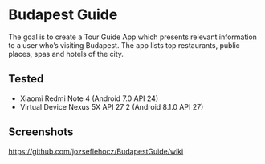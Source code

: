 Budapest Guide
===================================

The goal is to create a Tour Guide App which presents relevant information to a user who’s visiting Budapest. The app lists top restaurants, public places, spas and hotels of the city. 

Tested
--------------

- Xiaomi Redmi Note 4 (Android 7.0 API 24)
- Virtual Device Nexus 5X API 27 2 (Android 8.1.0 API 27)

Screenshots
--------------
https://github.com/jozseflehocz/BudapestGuide/wiki
